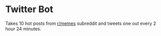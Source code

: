 # Twitter Bot
Takes 10 hot posts from [r/memes](https://www.reddit.com/r/memes/hot/) subreddit and tweets one out every 2 hour 24 minutes.
